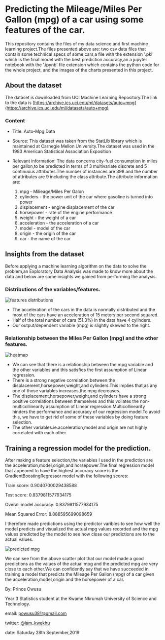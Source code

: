# Predicting the Mileage/Miles Per Gallon (mpg) of a car using some features of the car.

This repository contains the files of my data science and first machine learning project.The files presented above are: two csv data files that contain some technical specs of some cars,a file with the extension '.pkl' which is the final model with the best prediction accuracy,an a jupyter notebook with the '.ipynb' file extension which contains the python code for the whole project,
and the images of the charts presented in this project.

## About the dataset

The dataset is downloaded from UCI Machine Learning Repository.The link to the data is
[https://archive.ics.uci.edu/ml/datasets/auto+mpg](https://archive.ics.uci.edu/ml/datasets/auto+mpg)

### Content

* Title: Auto-Mpg Data

* Source: This dataset was taken from the StatLib library which is maintained at Carnegie Mellon University.The dataset was used in the 1983 American Statistical Association Exposition

* Relevant information: The data concerns city-fuel consumption in miles per gallon,to be predicted in terms of 3 multivariate discrete and 5 continuous attributes.The number of instances are 398 and the number of attributes are 9 including the class attribute.The attribute information are:

  1. mpg - Milieage/Miles Per Galon
  2. cylinders - the power unit of the car where gasoline is turned into power
  3. displacement - engine displacement of the car
  4. horsepower - rate of the engine performance
  5. weight - the weight of a car
  6. acceleration - the acceleration of a car
  7. model - model of the car
  8. origin - the origin of the car 
  9. car - the name of the car
  
  
  
## Insights from the dataset

Before applying a machine learning algorithm on the data to solve the problem,an Exploratory Data Analysis was made to know more about the data and below are some insights we gained from performing the analysis.

### Distributions of the variables/features.

![features distributions](https://github.com/prince381/car_mpg_predict/blob/master/cars_dist.png)

* The acceleration of the cars in the data is normally distributed and the most of the cars have an acceleration of 15 meters per second squared.
* Half of the total number of cars (51.3%) in the data have 4 cylinders.
* Our output/dependent variable (mpg) is slightly skewed to the right.

### Relationship between the Miles Per Gallon (mpg) and the other features.

![heatmap](https://github.com/prince381/car_mpg_predict/blob/master/cars_corr.png)

* We can see that there is a relationship between the mpg variable and the other variables and this satisfies the first assumption of Linear regression.
* There is a strong negative correlation between the displacement,horsepower,weight,and cylinders.This implies that,as any one of those variables increases,the mpg decreases.
* The displacement,horsepower,weight,and cylinders have a strong positive correlations between themselves and this voilates the non-multicollinearity assumption of Linear regression.Multicollinearity hinders the performance and accuracy of our regression model.To avoid this, we have to get rid of some of these variables by doing feature selection.
* The other variables.ie.acceleration,model and origin are not highly correlated with each other.


## Training a regression model for the prediction.

After making a feature selection,the variables I used in the prediction are the acceleration,model,origin,and horsepower.The final regression model that appeared to have the highest accuracy score is the GradientBoostingRegressor model with the following scores:

  Train score: 0.9040700029438588

  Test score: 0.8379811577934175

  Overall model accuracy: 0.8379811577934175

  Mean Squared Error: 8.888595699098659
  
I therefore made predictions using the predictor varibles to see how well the model predicts and visualized the actual mpg values recorded and the mpg values predicted by the model to see how close our predictions are to the actual values.


![predicted mpg](https://github.com/prince381/car_mpg_predict/blob/master/CarsMPG_predicted.png)


We can see from the above scatter plot that our model made a good predictions as the values of the actual mpg and the predicted mpg are very close to each other.We can confidently say that we have succeeded in training a model that predicts the Mileage Per Gallon (mpg) of a car given the acceleration,model,origin and the horsepower of a car.


By: Prince Owusu

Year 3 Statistics student at the Kwame Nkrumah University of Science and Technology.

email: [powusu381@gmail.com](powusu381@gmail.com)

twitter: [@iam_kwekhu](https://twitter.com/iam_kwekhu)

date: Saturday 28th September,2019
